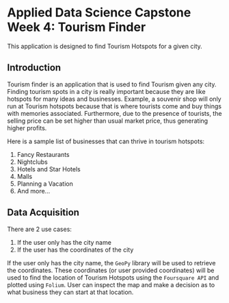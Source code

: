 # Applied Data Science Capstone Week 4: Tourism Finder 

This application is designed to find Tourism Hotspots for a given city. 

## Introduction 

Tourism finder is an application that is used to find Tourism given any city. Finding tourism spots in a city is really important because they are like hotspots for many ideas and businesses. Example, a souvenir shop will only run at Tourism hotspots because that is where tourists come and buy things with memories associated. Furthermore, due to the presence of tourists, the selling price can be set higher than usual market price, thus generating higher profits. 

Here is a sample list of businesses that can thrive in tourism hotspots: 

1. Fancy Restaurants 
2. Nightclubs 
3. Hotels and Star Hotels 
4. Malls 
5. Planning a Vacation 
6. And more... 

## Data Acquisition 

There are 2 use cases: 

1. If the user only has the city name 
2. If the user has the coordinates of the city 

If the user only has the city name, the `GeoPy` library will be used to retrieve the coordinates. These coordinates (or user provided coordinates) will be used to find the location of Tourism Hotspots using the `Foursquare API` and plotted using `Folium`. User can inspect the map and make a decision as to what business they can start at that location. 
